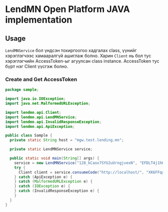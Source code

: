 # LendMN Open Platform JAVA implementation


## Usage

`LendMNService` бол үндсэн тохиргоогоо хадгалах class, үүнийг хэрэглэгчээс хамааралгүй ашиглаж болно. Харин `Client` нь бол тус хэрэглэгчийн AccessToken-ыг агуулсан class instance. AccessToken тус бүрт нэг Client үүсгэж болно.

### Create and Get AccessToken

```java
package sample;

import java.io.IOException;
import java.net.MalformedURLException;

import lendmn.api.Client; 
import lendmn.api.LendMNService;
import lendmn.api.InvalidResponseException;
import lendmn.api.ApiException;

public class Sample {
  private static String host = "mgw.test.lending.mn";

  private static LendMNService service;

  public static void main(String[] args) {
    service = new LendMNService("128_kCaox7SYU2uUrngjvexN", "EFDLT4j1hK", host);
    try {
      Client client = service.consumeCode("http://localhost/", "XK6FFqg4rNab05d");
    } catch (ApiException e) {
    } catch (MalformedURLException e) {
    } catch (IOException e) {
    } catch (InvalidResponseException e) {
    }
  }
}
```
